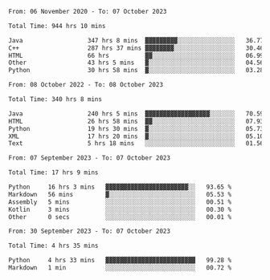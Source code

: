 <!-- https://github.com/lowlighter/metrics -->
<!-- https://www.vectorlogo.zone/ -->
<!-- https://www.svgrepo.com/ -->

<!--
🔗 &nbsp;**Connect with me**
&nbsp; <p align="left">
        &nbsp;&nbsp;
        <span>
            <img align="center"
                src="https://user-images.githubusercontent.com/60324635/179626886-1219e9ee-75c0-42ed-a26b-d4ef24ed306c.svg"
                height="30px"/>
            ini.ivi@yandex.ru
        </span>
        &nbsp;&nbsp;&nbsp;
        <span>
            <img align="center"
                    src="https://user-images.githubusercontent.com/60324635/179626979-f490e684-520a-46a3-9f2e-1b3d291b8372.svg"
                    height="30px"/>
            https://t.me/limenitiz
        </span>
</p>

-->

<!-- 
![Metrics](/github-metrics.svg)
<br>

![Wwakatime stats](https://github-readme-stats-taupe-two.vercel.app/api/wakatime?username=limenitiz&hide_title=true&hide_border=true&langs_count=5&bg_color=00000000&text_color=777) 
-->

<!--
🛠️ &nbsp;**Languages and Tools**
<p align="left">
    <a href="https://git-scm.com/" target="_blank" rel="noreferrer">
        <img src="https://www.vectorlogo.zone/logos/git-scm/git-scm-icon.svg"
            alt="git" width="40" height="40" />
    </a>
    <a href="https://www.java.com" target="_blank" rel="noreferrer"> <img
            src="https://raw.githubusercontent.com/devicons/devicon/master/icons/java/java-original.svg"
            alt="java" width="40" height="40" /> </a>
    <a href="https://spring.io/" target="_blank" rel="noreferrer">
        <img src="https://www.vectorlogo.zone/logos/springio/springio-icon.svg"
            alt="spring" width="40" height="40" />
    </a>
    <a href="https://www.python.org" target="_blank" rel="noreferrer">
        <img src="https://raw.githubusercontent.com/devicons/devicon/master/icons/python/python-original.svg"
            alt="python" width="40" height="40" />
    </a>
    <a href="https://www.mysql.com/" target="_blank" rel="noreferrer">
        <img src="https://raw.githubusercontent.com/devicons/devicon/master/icons/mysql/mysql-original-wordmark.svg"
            alt="mysql" width="40" height="40" />
    </a>
    <a href="https://www.postgresql.org" target="_blank" rel="noreferrer">
        <img src="https://raw.githubusercontent.com/devicons/devicon/master/icons/postgresql/postgresql-original-wordmark.svg"
            alt="postgresql" width="40" height="40" />
    </a>
    <a href="https://www.mongodb.com/" target="_blank" rel="noreferrer">
        <img src="https://raw.githubusercontent.com/devicons/devicon/master/icons/mongodb/mongodb-original-wordmark.svg"
            alt="mongodb" width="40" height="40" />
    </a>
    <a href="https://www.docker.com/" target="_blank" rel="noreferrer">
        <img src="https://raw.githubusercontent.com/devicons/devicon/master/icons/docker/docker-original-wordmark.svg"
            alt="docker" width="40" height="40" />
    </a>
    <a href="https://www.gnu.org/software/bash/" target="_blank" rel="noreferrer">
        <img src="https://www.vectorlogo.zone/logos/gnu_bash/gnu_bash-icon.svg"
            alt="bash" width="40" height="40" />
    </a>
    <a href="https://kafka.apache.org/" target="_blank" rel="noreferrer">
        <img src="https://www.vectorlogo.zone/logos/apache_kafka/apache_kafka-icon.svg"
            alt="kafka" width="40" height="40" />
    </a>
</p>

<br>

-->

<!--START_SECTION:waka-readme-stats-total-->
<!--END_SECTION:waka-readme-stats-total-->

<!--START_SECTION:wakaReadmeTotal-->

```txt
From: 06 November 2020 - To: 07 October 2023

Total Time: 944 hrs 10 mins

Java                  347 hrs 8 mins  ▓▓▓▓▓▓▓▓▓░░░░░░░░░░░░░░░░   36.77 %
C++                   287 hrs 37 mins ▓▓▓▓▓▓▓▓░░░░░░░░░░░░░░░░░   30.46 %
HTML                  66 hrs          ▓▓░░░░░░░░░░░░░░░░░░░░░░░   06.99 %
Other                 43 hrs 5 mins   ▓░░░░░░░░░░░░░░░░░░░░░░░░   04.56 %
Python                30 hrs 58 mins  ▓░░░░░░░░░░░░░░░░░░░░░░░░   03.28 %
```

<!--END_SECTION:wakaReadmeTotal-->

<!--START_SECTION:wakaReadmeYear-->

```txt
From: 08 October 2022 - To: 08 October 2023

Total Time: 340 hrs 8 mins

Java                  240 hrs 5 mins  ▓▓▓▓▓▓▓▓▓▓▓▓▓▓▓▓▓▓░░░░░░░   70.59 %
HTML                  26 hrs 58 mins  ▓▓░░░░░░░░░░░░░░░░░░░░░░░   07.93 %
Python                19 hrs 30 mins  ▓░░░░░░░░░░░░░░░░░░░░░░░░   05.73 %
XML                   17 hrs 20 mins  ▓░░░░░░░░░░░░░░░░░░░░░░░░   05.10 %
Text                  5 hrs 18 mins   ░░░░░░░░░░░░░░░░░░░░░░░░░   01.56 %
```

<!--END_SECTION:wakaReadmeYear-->

<!--START_SECTION:wakaReadmeMonth-->

```txt
From: 07 September 2023 - To: 07 October 2023

Total Time: 17 hrs 9 mins

Python     16 hrs 3 mins   ▓▓▓▓▓▓▓▓▓▓▓▓▓▓▓▓▓▓▓▓▓▓▓░░   93.65 %
Markdown   56 mins         ▓░░░░░░░░░░░░░░░░░░░░░░░░   05.53 %
Assembly   5 mins          ░░░░░░░░░░░░░░░░░░░░░░░░░   00.51 %
Kotlin     3 mins          ░░░░░░░░░░░░░░░░░░░░░░░░░   00.30 %
Other      0 secs          ░░░░░░░░░░░░░░░░░░░░░░░░░   00.01 %
```

<!--END_SECTION:wakaReadmeMonth-->

<!--START_SECTION:wakaReadmeWeek-->

```txt
From: 30 September 2023 - To: 07 October 2023

Total Time: 4 hrs 35 mins

Python     4 hrs 33 mins   ▓▓▓▓▓▓▓▓▓▓▓▓▓▓▓▓▓▓▓▓▓▓▓▓▓   99.28 %
Markdown   1 min           ░░░░░░░░░░░░░░░░░░░░░░░░░   00.72 %
```

<!--END_SECTION:wakaReadmeWeek-->

